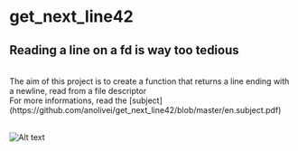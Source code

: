 # get_next_line42
## Reading a line on a fd is way too tedious
<br>
The aim of this project is to create a function that returns a line ending with a newline, read from a file descriptor<br>
For more informations, read the [subject](https://github.com/anolivei/get_next_line42/blob/master/en.subject.pdf) <br>
<br>

![Alt text](https://miro.medium.com/max/960/0*JkjSrndASl83dK_h.jpg?raw=true "But I fixed it, ok? haha")
